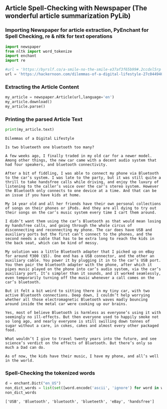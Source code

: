 
## Article Spell-Checking with Newspaper (The wonderful article summarization PyLib)

### Importing Newspaper for article extraction, PyEnchant for Spell Checking, re & nltk for text operations


```python
import newspaper
from nltk import word_tokenize
import enchant
import re
```


```python
#url = 'https://byrslf.co/a-smile-no-the-smile-e37af3f65b99#.2ccdxl5rp' #No Spelling Mistakes
url = 'https://hackernoon.com/dilemmas-of-a-digital-lifestyle-27c044940157'
```

### Extracting the Article Content


```python
my_article = newspaper.Article(url,language='en')
my_article.download()
my_article.parse()
```

### Printing the parsed Article Text 


```python
print(my_article.text)
```

    Dilemmas of a Digital Lifestyle
    
    Is two blueteeth one bluetooth too many?
    
    A few weeks ago, I finally traded in my old car for a newer model. Among other things, the new car came with a decent audio system that had four speakers, and bluetooth connectivity.
    
    After a bit of fiddling, I was able to connect my phone via Bluetooth to the car’s system. I was late to the party, but it was still quite a thrill to take handsfree calls while driving, and enjoy the luxury of listening to the caller’s voice over the car’s stereo system. However the Bluetooth only connects to one device at a time. And that can be an issue if you have kids at home.
    
    My 14 year old and all her friends have their own personal collections of songs on their phones or iPods. And they are all dying to try out their songs on the car’s music system every time I cart them around.
    
    I didn’t want them using the car’s Bluetooth as that would mean losing my handsfree calls, and going through the whole circus of disconnecting and reconnecting my phone. The car does have USB and auxiliary ports but the first can’t connect to the phones, and the second needs a cable that has to be extra long to reach the kids in the back seat, which can be kind of messy.
    
    My solution was a little Bluetooth adapter that I picked up on eBay for around ₹300 ($5). One end has a USB connector, and the other an auxiliary cable. You power it by plugging it in to the car’s USB port. You then pair the bluetooth adapter with the phone, after which it pipes music played on the phone into car’s audio system, via the car’s auxiliary port. It’s simpler than it sounds, and it worked seamlessly, even temporarily turning off the music whenever a call comes on the car’s bluetooth.
    
    But it felt a bit weird to sitting there in my tiny car, with two active Bluetooth connections. Deep down, I couldn’t help worrying whether all those electromagnetic Bluetooth waves madly bouncing around inside the metal car were cooking up our brains.
    
    Yes, most of believe Bluetooth is harmless as everyone’s using it with seemingly no ill-effects. But then everyone used to happily smoke not so long ago, and nearly everyone is still swilling down tonnes of sugar without a care, in cokes, cakes and almost every other packaged food.
    
    What wouldn’t I give to travel twenty years into the future, and see science’s verdict on the effects of Bluetooth. But there’s only so much a Dad can do.
    
    As of now, the kids have their music, I have my phone, and all’s well in the world.
    

### Spell-Checking the tokenized words 


```python
d = enchant.Dict("en_US")
non_dict_words = list(set([word.encode('ascii', 'ignore') for word in word_tokenize(my_article.text) if d.check(word) is False and re.match('^[a-zA-Z ]*$',word)] ))
non_dict_words
```




    ['USB', 'Bluetooth', 'bluetooth', 'blueteeth', 'eBay', 'handsfree']


